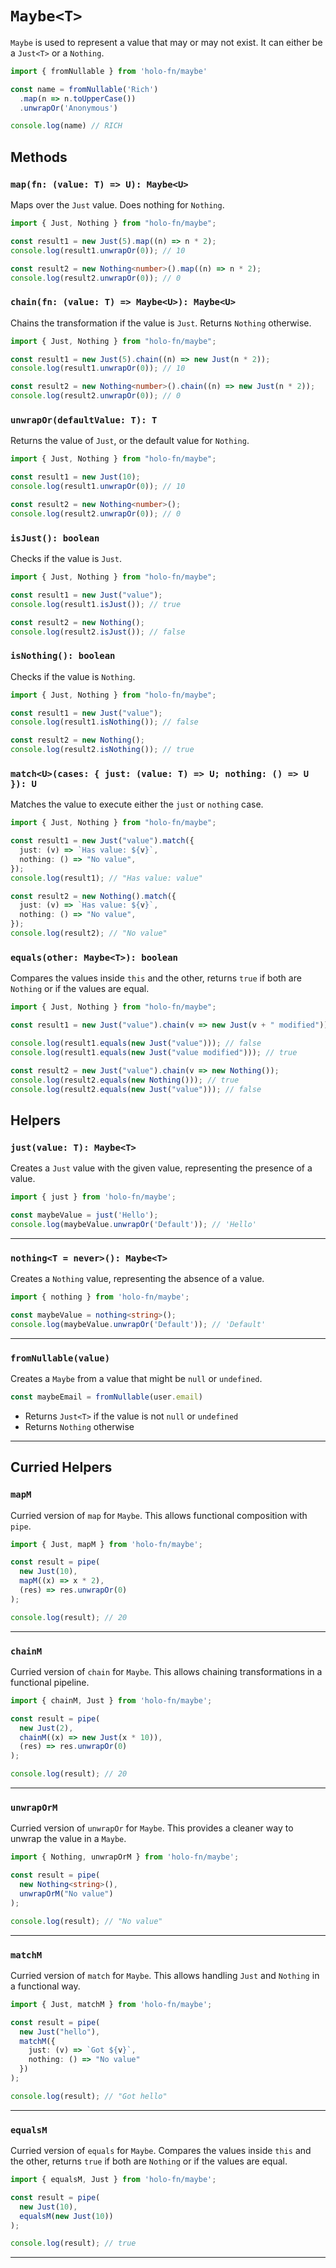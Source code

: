# `Maybe<T>`

`Maybe` is used to represent a value that may or may not exist. It can either be a `Just<T>` or a `Nothing`.

```ts
import { fromNullable } from 'holo-fn/maybe'

const name = fromNullable('Rich')
  .map(n => n.toUpperCase())
  .unwrapOr('Anonymous')

console.log(name) // RICH
```

## Methods

### `map(fn: (value: T) => U): Maybe<U>`
Maps over the `Just` value. Does nothing for `Nothing`.

```ts
import { Just, Nothing } from "holo-fn/maybe";

const result1 = new Just(5).map((n) => n * 2);
console.log(result1.unwrapOr(0)); // 10

const result2 = new Nothing<number>().map((n) => n * 2);
console.log(result2.unwrapOr(0)); // 0
```

### `chain(fn: (value: T) => Maybe<U>): Maybe<U>`
Chains the transformation if the value is `Just`. Returns `Nothing` otherwise.

```ts
import { Just, Nothing } from "holo-fn/maybe";

const result1 = new Just(5).chain((n) => new Just(n * 2));
console.log(result1.unwrapOr(0)); // 10

const result2 = new Nothing<number>().chain((n) => new Just(n * 2));
console.log(result2.unwrapOr(0)); // 0
```

### `unwrapOr(defaultValue: T): T`
Returns the value of `Just`, or the default value for `Nothing`.

```ts
import { Just, Nothing } from "holo-fn/maybe";

const result1 = new Just(10);
console.log(result1.unwrapOr(0)); // 10

const result2 = new Nothing<number>();
console.log(result2.unwrapOr(0)); // 0
```

### `isJust(): boolean`
Checks if the value is `Just`.

```ts
import { Just, Nothing } from "holo-fn/maybe";

const result1 = new Just("value");
console.log(result1.isJust()); // true

const result2 = new Nothing();
console.log(result2.isJust()); // false
```

### `isNothing(): boolean`
Checks if the value is `Nothing`.

```ts
import { Just, Nothing } from "holo-fn/maybe";

const result1 = new Just("value");
console.log(result1.isNothing()); // false

const result2 = new Nothing();
console.log(result2.isNothing()); // true
```

### `match<U>(cases: { just: (value: T) => U; nothing: () => U }): U`
Matches the value to execute either the `just` or `nothing` case.

```ts
import { Just, Nothing } from "holo-fn/maybe";

const result1 = new Just("value").match({
  just: (v) => `Has value: ${v}`,
  nothing: () => "No value",
});
console.log(result1); // "Has value: value"

const result2 = new Nothing().match({
  just: (v) => `Has value: ${v}`,
  nothing: () => "No value",
});
console.log(result2); // "No value"
```

### `equals(other: Maybe<T>): boolean`
Compares the values inside `this` and the other, returns `true` if both are `Nothing` or if the values are equal.

```ts
import { Just, Nothing } from "holo-fn/maybe";

const result1 = new Just("value").chain(v => new Just(v + " modified"));

console.log(result1.equals(new Just("value"))); // false
console.log(result1.equals(new Just("value modified"))); // true

const result2 = new Just("value").chain(v => new Nothing());
console.log(result2.equals(new Nothing())); // true
console.log(result2.equals(new Just("value"))); // false
```

## Helpers

### `just(value: T): Maybe<T>`

Creates a `Just` value with the given value, representing the presence of a value.

```ts
import { just } from 'holo-fn/maybe';

const maybeValue = just('Hello');
console.log(maybeValue.unwrapOr('Default')); // 'Hello'
```

---

### `nothing<T = never>(): Maybe<T>`

Creates a `Nothing` value, representing the absence of a value.

```ts
import { nothing } from 'holo-fn/maybe';

const maybeValue = nothing<string>();
console.log(maybeValue.unwrapOr('Default')); // 'Default'
```

---

### `fromNullable(value)`

Creates a `Maybe` from a value that might be `null` or `undefined`.

```ts
const maybeEmail = fromNullable(user.email)
```

- Returns `Just<T>` if the value is not `null` or `undefined`
- Returns `Nothing` otherwise

---

## Curried Helpers

### `mapM`

Curried version of `map` for `Maybe`. This allows functional composition with `pipe`.

```ts
import { Just, mapM } from 'holo-fn/maybe';

const result = pipe(
  new Just(10),
  mapM((x) => x * 2),
  (res) => res.unwrapOr(0)
);

console.log(result); // 20
```

---

### `chainM`

Curried version of `chain` for `Maybe`. This allows chaining transformations in a functional pipeline.

```ts
import { chainM, Just } from 'holo-fn/maybe';

const result = pipe(
  new Just(2),
  chainM((x) => new Just(x * 10)),
  (res) => res.unwrapOr(0)
);

console.log(result); // 20
```

---

### `unwrapOrM`

Curried version of `unwrapOr` for `Maybe`. This provides a cleaner way to unwrap the value in a `Maybe`.

```ts
import { Nothing, unwrapOrM } from 'holo-fn/maybe';

const result = pipe(
  new Nothing<string>(),
  unwrapOrM("No value")
);

console.log(result); // "No value"
```

---

### `matchM`

Curried version of `match` for `Maybe`. This allows handling `Just` and `Nothing` in a functional way.

```ts
import { Just, matchM } from 'holo-fn/maybe';

const result = pipe(
  new Just("hello"),
  matchM({
    just: (v) => `Got ${v}`,
    nothing: () => "No value"
  })
);

console.log(result); // "Got hello"
```

---

### `equalsM`

Curried version of `equals` for `Maybe`. Compares the values inside `this` and the other, returns `true` if both are `Nothing` or if the values are equal.

```ts
import { equalsM, Just } from 'holo-fn/maybe';

const result = pipe(
  new Just(10),
  equalsM(new Just(10))
);

console.log(result); // true
```

---
